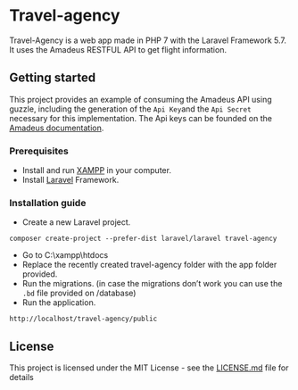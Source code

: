 # Travel-agency
Travel-Agency is a web app made in PHP 7 with the Laravel Framework 5.7. It uses the Amadeus RESTFUL API to get flight information.

## Getting started
This project provides an example of consuming the Amadeus API using guzzle, including the generation of the ```Api Key```and the ```Api Secret``` necessary for this implementation. The Api keys can be founded on the [Amadeus documentation](https://developers.amadeus.com/quick-start-guide/category?id=77&durl=335&parentId=NaN).

### Prerequisites
* Install and run [XAMPP](https://www.apachefriends.org/index.html) in your computer.
* Install [Laravel](https://laravel.com/docs/5.8) Framework.

### Installation guide
* Create a new Laravel project.
```
composer create-project --prefer-dist laravel/laravel travel-agency
```
* Go to C:\xampp\htdocs
* Replace the recently created travel-agency folder with the app folder provided. 
* Run the migrations. (in case the migrations don’t work you can use the ```.bd``` file provided on /database)
* Run the application.
```
http://localhost/travel-agency/public
```
## License

This project is licensed under the MIT License - see the [LICENSE.md](LICENSE.md) file for details
